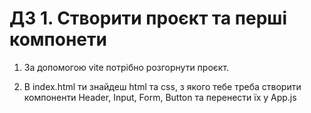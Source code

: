 # ДЗ 1. Створити проєкт та перші компонети
1) За допомогою vite потрібно розгорнути проєкт.

2) В index.html ти знайдеш html та css, з якого тебе треба створити компоненти Header, Input, Form, Button та перенести їх у App.js
